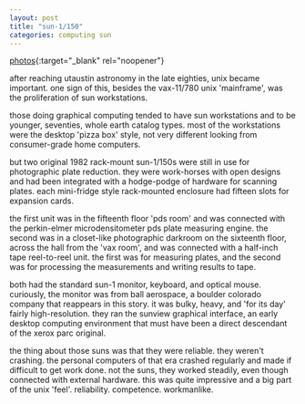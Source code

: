 ```yaml
---
layout: post
title: "sun-1/150"
categories: computing sun
---
```

[photos](https://photos.app.goo.gl/rL5NTL2iFomFjedM6){:target="_blank" rel="noopener"}

after reaching utaustin astronomy in the late eighties, unix became important. one sign of this, besides the vax-11/780 unix 'mainframe', was the proliferation of sun workstations. 

those doing graphical computing tended to have sun workstations and to be younger, seventies, whole earth catalog types. most of the workstations were the desktop 'pizza box' style, not very different looking from consumer-grade home computers. 

but two original 1982 rack-mount sun-1/150s were still in use for photographic plate reduction. they were work-horses with open designs and had been integrated with a hodge-podge of hardware for scanning plates. each mini-fridge style rack-mounted enclosure had fifteen slots for expansion cards.

the first unit was in the fifteenth floor 'pds room' and was connected with the perkin-elmer microdensitometer pds plate measuring engine. the second was in a closet-like photographic darkroom on the sixteenth floor, across the hall from the 'vax room', and was connected with a half-inch tape reel-to-reel unit. the first was for measuring plates, and the second was for processing the measurements and writing results to tape.

both had the standard sun-1 monitor, keyboard, and optical mouse. curiously, the monitor was from ball aerospace, a boulder colorado company that reappears in this story. it was bulky, heavy, and 'for its day' fairly high-resolution. they ran the sunview graphical interface, an early desktop computing environment that must have been a direct descendant of the xerox parc original.

the thing about those suns was that they were reliable. they weren't crashing. the personal computers of that era crashed regularly and made if difficult to get work done. not the suns, they worked steadily, even though connected with external hardware. this was quite impressive and a big part of the unix 'feel'. reliability. competence. workmanlike.
